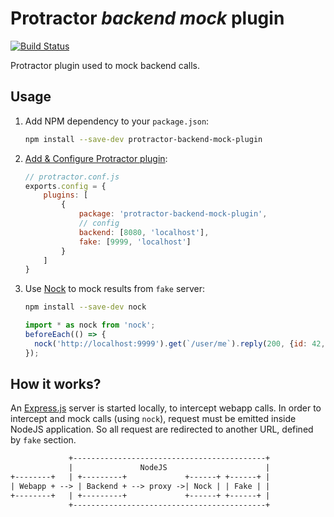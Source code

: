# Protractor _backend mock_ plugin

[![Build Status](https://travis-ci.org/pinguet62/protractor-backend-mock-plugin.svg?branch=master)](https://travis-ci.org/pinguet62/protractor-backend-mock-plugin)

Protractor plugin used to mock backend calls.

## Usage

1. Add NPM dependency to your `package.json`:
    
    ```bash
    npm install --save-dev protractor-backend-mock-plugin
    ```

2. [Add & Configure Protractor plugin](https://github.com/angular/protractor/blob/master/docs/plugins.md#using-plugins):
    
    ```javascript
    // protractor.conf.js
    exports.config = {
        plugins: [
            {
                package: 'protractor-backend-mock-plugin',
                // config
                backend: [8080, 'localhost'],
                fake: [9999, 'localhost']
            }
        ]
    }
    ```

3. Use [Nock](https://github.com/node-nock/nock) to mock results from `fake` server:
    
    ```bash
    npm install --save-dev nock
    ```
    
    ```javascript
    import * as nock from 'nock';
    beforeEach(() => {
      nock('http://localhost:9999').get(`/user/me`).reply(200, {id: 42, name: 'John Doe'})
    });
    ```

## How it works?

An [Express.js](http://expressjs.com) server is started locally, to intercept webapp calls.
In order to intercept and mock calls (using `nock`), request must be emitted inside NodeJS application.
So all request are redirected to another URL, defined by `fake` section.

```txt
             +-------------------------------------------+
             |               NodeJS                      |
+--------+   | +---------+             +------+ +------+ |
| Webapp + --> | Backend + --> proxy ->| Nock | | Fake | |
+--------+   | +---------+             +------+ +------+ |
             +-------------------------------------------+
```
